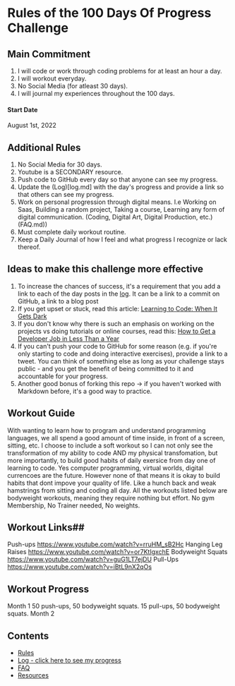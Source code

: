 # Rules of the 100 Days Of Progress Challenge

## Main Commitment 
 1. I will code or work through coding problems for at least an hour a day.
 2. I will workout everyday.
 3. No Social Media (for atleast 30 days).
 4. I will journal my experiences throughout the 100 days.
 


#### Start Date
August 1st, 2022

## Additional Rules
1. No Social Media for 30 days.
2. Youtube is a SECONDARY resource.
3. Push code to GitHub every day so that anyone can see my progress.
4. Update the (Log)[log.md] with the day's progress and provide a link so that others can see my progress.
5. Work on personal progression through digital means. I.e Working on Saas, Building a random project, Taking a course, Learning any form of digital communication. (Coding, Digital Art, Digital Production, etc.)(FAQ.md))
6. Must complete daily workout routine.
7. Keep a Daily Journal of how I feel and what progress I recognize or lack thereof.



## Ideas to make this challenge more effective
1. To increase the chances of success, it's a requirement that you add a link to each of the day posts in the [log](log.md). It can be a link to a commit on GitHub, a link to a blog post
2. If you get upset or stuck, read this article: [Learning to Code: When It Gets Dark](https://www.freecodecamp.org/news/learning-to-code-when-it-gets-dark-e485edfb58fd/)
3. If you don't know why there is such an emphasis on working on the projects vs doing tutorials or online courses, read this: [How to Get a Developer Job in Less Than a Year](https://www.freecodecamp.org/news/how-to-get-a-developer-job-in-less-than-a-year-c27bbfe71645/)
4. If you can't push your code to GitHub for some reason (e.g. if you're only starting to code and doing interactive exercises), provide a link to a tweet. You can think of something else as long as your challenge stays public - and you get the benefit of being committed to it and accountable for your progress.
5. Another good bonus of forking this repo -> if you haven't worked with Markdown before, it's a good way to practice.


## Workout Guide ##
With wanting to learn how to program and understand programming languages, we all spend a good amount of time inside, in front of a screen, sitting, etc. I choose to include a soft workout so I can not only see the transformation of my ability to code AND my physical transfomation, but more importantly, to build good habits of daily exersice from day one of learning to code. Yes computer programming, virtual worlds, digital currencoes are the future. However none of that means it is okay to build habits that dont impove your quality of life. Like a hunch back and weak hamstrings from sitting and coding all day. All the workouts listed below are bodyweight workouts, meaning they require nothing but effort. No gym Membership, No Trainer needed, No weights.

## Workout Links##
Push-ups https://www.youtube.com/watch?v=rruHM_sB2Hc
Hanging Leg Raises https://www.youtube.com/watch?v=or7KtIgxchE
Bodyweight Squats https://www.youtube.com/watch?v=guG1LT7ejDU
Pull-Ups https://www.youtube.com/watch?v=iBtL9nX2qOs

## Workout Progress ##
Month 1
50 push-ups, 50 bodyweight squats.
15 pull-ups, 50 bodyweight squats.
Month 2

## Contents
* [Rules](rules.md)
* [Log - click here to see my progress](log.md)
* [FAQ](FAQ.md)
* [Resources](resources.md)
